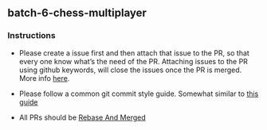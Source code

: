 
  ## batch-6-chess-multiplayer

  ### Instructions
  - Please create a issue first and then attach that issue to the PR, so that every one know what’s the need of the PR. Attaching issues to the PR using github keywords, will close the issues once the PR is merged. More info [here]((https://help.github.com/en/articles/closing-issues-using-keywords)).

  - Please follow a common git commit style guide. Somewhat similar to [this guide](https://udacity.github.io/git-styleguide/)

  - All PRs should be [Rebase And Merged](https://help.github.com/en/articles/about-pull-request-merges#rebase-and-merge-your-pull-request-commits)
  